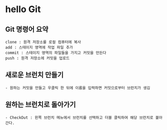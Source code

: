# hello Git

## Git 명령어 요약
    clone : 원격 저장소를 로컬 컴퓨터에 복사
    add : 스테이지 영역에 작업 파일 추가
    commit : 스테이지 영역의 파일들을 가지고 커밋을 만든다
    push : 원격 저장소에 커밋을 업로드

## 새로운 브런치 만들기
    - 원하는 커밋을 만들고 우클릭 한 뒤에 이름을 입력하면 커밋으로부터 브런치가 생김

## 원하는 브런치로 돌아가기
    - CheckOut : 왼쪽 브런치 메뉴에서 브런치를 선택하고 더블 클릭하여 해당 브런치로 볼아간다.